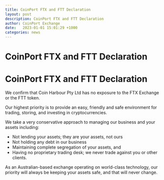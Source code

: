 ```yaml
---
title: CoinPort FTX and FTT Declaration
layout: post
description: CoinPort FTX and FTT Declaration
author: CoinPort Exchange
date:   2023-01-01 15:01:29 +1000
categories: news
---
```

# CoinPort FTX and FTT Declaration
# CoinPort FTX and FTT Declaration

We confirm that Coin Harbour Pty Ltd has no exposure to the FTX Exchange or the FTT token.

Our highest priority is to provide an easy, friendly and safe environment for trading, storing, and investing in cryptocurrencies.

We take a very conservative approach to managing our business and your assets including:

- Not lending your assets; they are your assets, not ours
- Not holding any debt in our business
- Maintaining complete segregation of your assets, and
- Having no proprietary trading desk; we never trade against you or other clients.

As an Australian-based exchange operating on world-class technology, our priority will always be keeping your assets safe, and that will never change.
